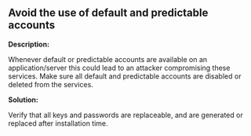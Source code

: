 
Avoid the use of default and predictable accounts
-------

**Description:**

Whenever default or predictable accounts are available on an application/server this could 
lead to an attacker compromising these services. Make sure all default and predictable 
accounts are disabled or deleted from the services. 


**Solution:**

Verify that all keys and passwords are replaceable, and are generated or 
replaced after installation time. 


	
